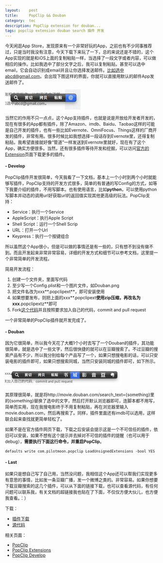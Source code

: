 ```yaml
---
layout:    post
title:     PopClip && Douban
category:  tec
description: PopClip extension for douban...
tags: popclip extension douban search 插件 开发
---
```

今天闲逛App Store，发现原来有一个非常好玩的App，之前也有不少同事推荐过，只是当时我没有注意，今天下载下来玩了一下，总的来说还是不错的，这个App实现的就是和iOS上面的复制粘贴一样，当选择了一段文字或者内容，可以做相应的操作。比如我选中了部分文字之后，我可以复制粘贴，甚至可以选中email，它会自动识别成email并且让你选择发送邮件。比如选中abcd@gmail.com。会出现下图这样的界面，你就可以直接用默认的邮件App发送邮件了。

<img src="/images/2012/mail.png" style="width:249px"/>

当然它的作用不只一点点，这个App支持插件，也就是说是开放给开发者开发的，现在有很多的App都有插件，除了Amazon、imdb、Baidu、Taobao这样的可能是自己开发的插件，也有一些比如Evernote、OmniFocus、Things这样的厂商开发的插件，非常有用。很多时候比如我想选择一段话存到Evernote里，还得复制粘贴，我希望直接就好像“管道”一样发送到Evernote里就好，现在有了这个App，确实方便很多。当然，还有很多插件等待开发和挖掘，可以访问[官方的Extension](http://pilotmoon.com/popclip/extensions/)页面下载更多的插件。

#### - Develop ####

PopClip插件开发很简单，今天我看了一下文档，基本上一个小时到两个小时就能够写插件，PopClip支持的开发方式很多，简单的有普通的写Config的方式，如等下我要介绍的插件，不用写脚本。也有使用语言，比如**python**，可以使用python写脚本并动态的调用url好获取url的返回值实现其他更高级的玩法。PopClip支持：

* Service：执行一个Service
* AppleScript：执行Apple Script
* Shell Script：运行一个Shell Scrip
* URL：打开一个Url
* Keypress：执行一个按键组合

所以虽然这个App很小，但是可以做的事情还是有一些的，只有想不到没有做不到。而且开发起来非常非常容易，详细的开发方式和细节可以参考文档，这里提一个非常简单的开发流程。

简易开发流程：

1. 创建一个文件夹，里面写代码
2. 至少写一个Config.plist和一个图片文件，如Douban.png
3. 把文件名改为xxx**.popclipext**，即可安装使用
4. 如果想要发布，则把上面的xxx**.popclipext**使用zip压缩，再改名为xxx**.popclipextz**即可
5. Fork[这个代码](https://github.com/pilotmoon/PopClip-Extensions)并且按照要求加入自己的代码，commit and pull request

一个非常简单的PopClip插件就开发完成了。

#### - Douban ####

因为它很简单，所以我今天花了大概1个小时去写了一个Douban的插件，其功能很简单，就是选中了一些文字，然后很快捷的就可以在豆瓣搜索了。不过豆瓣的搜索产品有不少，所以我分别给每个产品写了一个，如果只想搜电影的话，可以只安装电影的插件即可，如果只想搜索同城，当然只安装同城的插件即可，如下所示。

<img src="/images/2012/douban.png" style="width:383px"/>

其原理很简单，就是将http://movie.douban.com/search_text={something}里的{something}替换了选中的文字，然后打开默认浏览器即可，连脚本都不用写，简单而实用，现在我搜电影终于不用复制粘贴，再在浏览器里输入movie.douban.com，然后再搜索了。同样，插件里面还有imdb可以选用，这样联合起来查找就更简单轻松了。

如果不是在官方插件网页下载，下载之后安装会提示这是一个不可信任的插件，依旧可以安装，如果不想有这个提示并去掉对不可信的插件的提醒（也可以用于debug），**需要执行下面这行命令，并重启PopClip**。

    defaults write com.pilotmoon.popclip LoadUnsignedExtensions -bool YES

#### - Last ####

如果只是想自己写了自己用，当然没问题，我相信这个App还可以帮我们实现更多有意思的事情，比如发一条豆瓣广播，发一个微博之类的。非常容易。如果你想要下载豆瓣搜索的这几个插件，可以从下面的链接下载，也可以查看源代码，有任何问题可以联系我，有关文档的超链接我也贴在了下面，不仅仅方便大伙儿，也方便我查看。：）

下载：

* [插件下载](/downloads/2012/PopClip-Douban-Extension.zip)
* [源代码](https://github.com/GuoJing/PopDouban)

相关页面：

* [PopClip](http://pilotmoon.com/popclip/)
* [PopClip Extensions](http://pilotmoon.com/popclip/extensions/)
* [PopClip Develop](https://github.com/pilotmoon/PopClip-Extensions#introduction)
